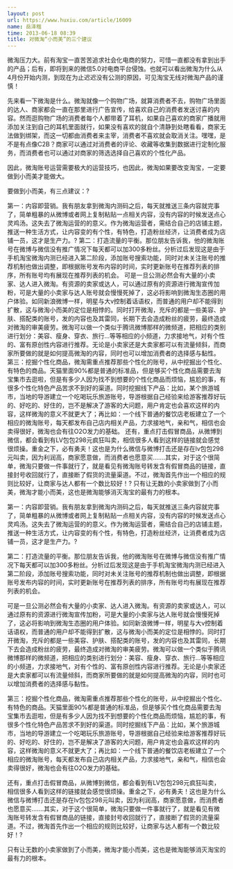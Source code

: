 ```yaml
---
layout: post
url: https://www.huxiu.com/article/16009
name: 岳泽楷
time: 2013-06-18 08:39
title: 对微淘“小而美”的三个建议
---
```

微淘压力大。前有淘宝一直苦苦追求社会化电商的努力，可惜一直都没有拿到出手的产品；后有，即将到来的微信5.0对电商平台侵蚀。也就可以看出微淘为什么从4月份开始内测，到现在为止迟迟没有公测的原因，可见淘宝无线对微淘产品的谨慎！

先来看一下微淘是什么。微淘就像一个购物广场，就算消费者不去，购物广场里面的达人、商家都会一直在那里进行广告宣传，给喜欢自己的消费者发送讨喜的内容。然而逛购物广场的消费者每个人都带着了耳机，如果自己喜欢的商家广播就用添加关注到自己的耳机里面就行，如果没有喜欢的就自个清静到处瞎看看，商家无法做到绑架，而这一切都由消费者来主宰，消费者不喜欢就会取消关注。嘿嘿，是不是有点像C2B？商家可以通过对消费者的评论、收藏等收集到数据进行定制化服务，而消费者也可以通过对商家的筛选选择自己喜欢的个性化产品。

因此，微淘账号运营需要极大的运营技巧，也因此，微淘如果要改变淘宝，一定要做到小而美才能做大。

要做到小而美，有三点建议：?

第一：内容即营销。我有朋友拿到微淘内测码之后，每天就推送三条内容就完事了，简单粗暴的从微博或者网上复制粘贴一点相关内容，没有内容的时候发送点心灵鸡汤。这失去了微淘运营的的意义。作为微淘运营者，需结合自己的店铺主题，推送一种生活方式，让内容变的有个性，有特色，打造粉丝经济，让消费者成为店铺一员，这才是生产力。? 第二：打造流量的平衡。那位朋友告诉我，他的微淘账号在微博与微信没有推广情况下每天都可以加300多粉丝。分析过后发现这是由于手机淘宝微淘内测已经进入第二阶段，添加账号搜索功能，同时对未关注账号的推荐机制也做出调整，即根据账号发布内容的时间，实时更新账号在推荐列表的排序，所有账号均有展现在推荐列表的机会。 可是一旦公测必然会有大量的小卖家、达人进入微淘。有资源的卖家或达人，可以通过原有的资源进行微淘宣传加粉，可是大量的小卖家与达人账号就会慢慢死掉了，这必将影响到微淘生态圈的用户体验。如同新浪微博一样，明星与大v控制着话语权，而普通的用户却不能得到扩散，这与微淘小而美的定位是相悖的。同时打开微淘，充斥的都是一些美容、护肤、搭配类的账号，发的内容也及其雷同，长期下去会造成粉丝的疲劳，最终造成对微淘的审美疲劳。微淘可以做一个类似于腾讯微博那样的微频道，把相应的类别进行划分：美容、瘦身、穿衣、旅行…等等相应的小频道，力求接地气，对有个性的、富有原创性内容进行推荐。无论是小卖家还是大卖家都可以有流量倾斜，而商家所要做的就是如何提高微淘的内容，同时也可以增加消费者的选择感与黏性。 第三：挖掘个性化商品，微淘需重点推荐那些个性化的账号，从中挖掘出个性化、有特色的商品。天猫里面90%都是普通的标准品，但是够买个性化商品需要去淘宝集市去逛啦，但是有多少人因为找不到想要的个性化商品而烦恼，尴尬的事，有很多个性化特色产品苦求不到好的渠道。同时挖掘线下产品：比如，某个旅游城市，当地的导游建立一个吃喝玩乐旅游账号，导游根据自己经验来给游客推荐好玩的、好吃的、好住的，岂不是解决了游客的大问题，用户肯定也会喜欢这样的内容，这样微淘的意义不就更大了；再比如：一个线下普通的餐饮店老板建立了一个相应的微淘账号，每天都发布自己店内相关产品，力求接地气，亲和气，相信也会卖得很好，微淘也会有往O2O发力的基础。 还有，重点打击假冒商品，从微博到微信，都会看到有LV包包298元疯狂叫卖，相信很多人看到这样的链接就会感觉很烦操。重金之下，必有勇夫！这也是为什么微信与微博打击还是存在lv包包298元叫卖，因为利润高，商家愿意做，而消费者也愿意买…….其实，对于这个很简单，微淘只要做一件事就行了，就是看见有微淘账号转发含有假冒商品的链接，直接封号收回就行了，直接断了假货的流量渠道。不过，微淘首先作出一个相应的规则比较好，让商家与达人都有一个数比较好！? 只有让无数的小卖家做到了小而美，微淘才能小而美，这也是微淘能够消灭淘宝的最有力的根本。

第一：内容即营销。我有朋友拿到微淘内测码之后，每天就推送三条内容就完事了，简单粗暴的从微博或者网上复制粘贴一点相关内容，没有内容的时候发送点心灵鸡汤。这失去了微淘运营的的意义。作为微淘运营者，需结合自己的店铺主题，推送一种生活方式，让内容变的有个性，有特色，打造粉丝经济，让消费者成为店铺一员，这才是生产力。?

第二：打造流量的平衡。那位朋友告诉我，他的微淘账号在微博与微信没有推广情况下每天都可以加300多粉丝。分析过后发现这是由于手机淘宝微淘内测已经进入第二阶段，添加账号搜索功能，同时对未关注账号的推荐机制也做出调整，即根据账号发布内容的时间，实时更新账号在推荐列表的排序，所有账号均有展现在推荐列表的机会。

可是一旦公测必然会有大量的小卖家、达人进入微淘。有资源的卖家或达人，可以通过原有的资源进行微淘宣传加粉，可是大量的小卖家与达人账号就会慢慢死掉了，这必将影响到微淘生态圈的用户体验。如同新浪微博一样，明星与大v控制着话语权，而普通的用户却不能得到扩散，这与微淘小而美的定位是相悖的。同时打开微淘，充斥的都是一些美容、护肤、搭配类的账号，发的内容也及其雷同，长期下去会造成粉丝的疲劳，最终造成对微淘的审美疲劳。微淘可以做一个类似于腾讯微博那样的微频道，把相应的类别进行划分：美容、瘦身、穿衣、旅行…等等相应的小频道，力求接地气，对有个性的、富有原创性内容进行推荐。无论是小卖家还是大卖家都可以有流量倾斜，而商家所要做的就是如何提高微淘的内容，同时也可以增加消费者的选择感与黏性。

第三：挖掘个性化商品，微淘需重点推荐那些个性化的账号，从中挖掘出个性化、有特色的商品。天猫里面90%都是普通的标准品，但是够买个性化商品需要去淘宝集市去逛啦，但是有多少人因为找不到想要的个性化商品而烦恼，尴尬的事，有很多个性化特色产品苦求不到好的渠道。同时挖掘线下产品：比如，某个旅游城市，当地的导游建立一个吃喝玩乐旅游账号，导游根据自己经验来给游客推荐好玩的、好吃的、好住的，岂不是解决了游客的大问题，用户肯定也会喜欢这样的内容，这样微淘的意义不就更大了；再比如：一个线下普通的餐饮店老板建立了一个相应的微淘账号，每天都发布自己店内相关产品，力求接地气，亲和气，相信也会卖得很好，微淘也会有往O2O发力的基础。

还有，重点打击假冒商品，从微博到微信，都会看到有LV包包298元疯狂叫卖，相信很多人看到这样的链接就会感觉很烦操。重金之下，必有勇夫！这也是为什么微信与微博打击还是存在lv包包298元叫卖，因为利润高，商家愿意做，而消费者也愿意买…….其实，对于这个很简单，微淘只要做一件事就行了，就是看见有微淘账号转发含有假冒商品的链接，直接封号收回就行了，直接断了假货的流量渠道。不过，微淘首先作出一个相应的规则比较好，让商家与达人都有一个数比较好！?

只有让无数的小卖家做到了小而美，微淘才能小而美，这也是微淘能够消灭淘宝的最有力的根本。

